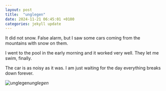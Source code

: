 ```yaml
---
layout: post
title:  "unglegen"
date: 2024-11-21 06:45:01 +0100
categories: jekyll update
---
```


It did not snow. False alarm, but I saw some cars coming from the mountains with snow on them.   

I went to the pool in the early morning and it worked very well. They let me swim, finally.   

The car is as noisy as it was. I am just waiting for the day everything breaks down forever.   



![unglegen](https://lh3.googleusercontent.com/pw/AP1GczOxgL2cUy5BdUkVF_8sEOfMNdE8h5pcOI4-qWlP132oO0kaoM0RHDfpmANjW8tNx2XeLgGkLD8bzNdcXSBvqQ0tOi1Zzs4IVukDlD4mBv85wBP6kxo=w0)*unglegen*&nbsp;



[jekyll-docs]: https://jekyllrb.com/docs/home
[jekyll-gh]:   https://github.com/jekyll/jekyll
[jekyll-talk]: https://talk.jekyllrb.com/
